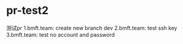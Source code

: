 # pr-test2
测试pr
1.bmft.team: create new branch dev
2.bmft.team: test ssh key
3.bmft.team: test no account and password
